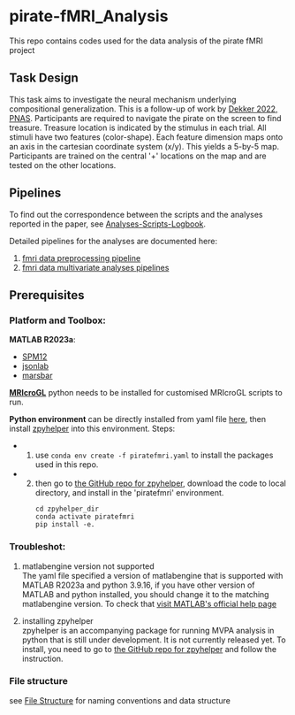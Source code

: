 # pirate-fMRI_Analysis
This repo contains codes used for the data analysis of the pirate fMRI project

## Task Design
This task aims to investigate the neural mechanism underlying compositional generalization. This is a follow-up of work by [Dekker 2022, PNAS](https://www.pnas.org/doi/10.1073/pnas.2205582119). Participants are required to navigate the pirate on the screen to find treasure. Treasure location is indicated by the stimulus in each trial. All stimuli have two features (color-shape). Each feature dimension maps onto an axis in the cartesian coordinate system (x/y). This yields a 5-by-5 map. Participants are trained on the central '+' locations on the map and are tested on the other locations.

## Pipelines
To find out the correspondence between the scripts and the analyses reported in the paper, see [Analyses-Scripts-Logbook](/scripts/Exp1_fmri/Analyses_Scripts_Logbook.md).

Detailed pipelines for the analyses are documented here:
1. [fmri data preprocessing pipeline](/src/preprocessing/PreprocessingPipeline.md)
2. [fmri data multivariate analyses pipelines](/scripts/Exp1_fmri/MultivariateAnalysisPipeline.md) 


## Prerequisites
### Platform and Toolbox:
**MATLAB R2023a**:
- [SPM12](https://www.fil.ion.ucl.ac.uk/spm/software/spm12/)
- [jsonlab](https://uk.mathworks.com/matlabcentral/fileexchange/33381-jsonlab-a-toolbox-to-encode-decode-json-files)
- [marsbar](https://marsbar-toolbox.github.io/)  

[**MRIcroGL**](https://www.nitrc.org/projects/mricrogl) 
python needs to be installed for customised MRIcroGL scripts to run.  

**Python environment** can be directly installed from yaml file [here](/piratefmri.yml), then install [zpyhelper](https://github.com/ZiluLiang/zpyhelper) into this environment. Steps: 
- 1. use `conda env create -f piratefmri.yaml` to install the packages used in this repo.  
- 2. then go to [the GitHub repo for zpyhelper](https://github.com/ZiluLiang/zpyhelper), download the code to local directory, and install in the 'piratefmri' environment.
        ```
        cd zpyhelper_dir
        conda activate piratefmri
        pip install -e.
        ```

### **Troubleshot:**
1. matlabengine version not supported  
The yaml file specified a version of matlabengine that is supported with MATLAB R2023a and python 3.9.16, if you have other version of MATLAB and python installed, you should change it to the matching matlabengine version. To check that [visit MATLAB's official help page](https://nl.mathworks.com/support/requirements/python-compatibility.html)

2. installing zpyhelper  
zpyhelper is an accompanying package for running MVPA analysis in python that is still under development. It is not currently released yet. To install, you need to go to [the GitHub repo for zpyhelper](https://github.com/ZiluLiang/zpyhelper) and follow the instruction.

### File structure
see [File Structure](/docs/FILESTRUCTURE.md) for naming conventions and data structure